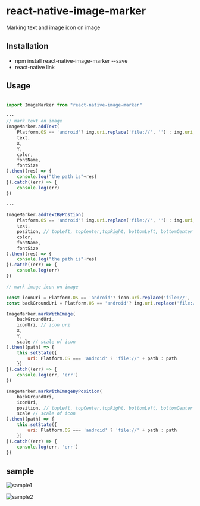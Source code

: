 # react-native-image-marker

Marking text and image icon on image

## Installation

* npm install react-native-image-marker --save
* react-native link

## Usage

```javascript

import ImageMarker from "react-native-image-marker"

···
// mark text on image
ImageMarker.addText(
    Platform.OS == 'android'? img.uri.replace('file://', '') : img.uri,
    text,
    X,
    Y,
    color,
    fontName,
    fontSize
).then((res) => {
    console.log("the path is"+res)
}).catch((err) => {
    console.log(err)
})

···

ImageMarker.addTextByPostion(
    Platform.OS == 'android'? img.uri.replace('file://', '') : img.uri,
    text,
    position, // topLeft, topCenter,topRight, bottomLeft, bottomCenter , bottomRight, center
    color,
    fontName,
    fontSize
).then((res) => {
    console.log("the path is"+res)
}).catch((err) => {
    console.log(err)
})

// mark image icon on image

const iconUri = Platform.OS == 'android'? icon.uri.replace('file://', '') : icon.uri
const backGroundUri = Platform.OS == 'android'? img.uri.replace('file://', '') : img.uri

ImageMarker.markWithImage(
    backGroundUri, 
    iconUri, // icon uri
    X, 
    Y, 
    scale // scale of icon
).then((path) => {
    this.setState({
        uri: Platform.OS === 'android' ? 'file://' + path : path
    })
}).catch((err) => {
    console.log(err, 'err')
})

ImageMarker.markWithImageByPosition(
    backGroundUri, 
    iconUri,
    position, // topLeft, topCenter,topRight, bottomLeft, bottomCenter , bottomRight, center
    scale // scale of icon
).then((path) => {
    this.setState({
        uri: Platform.OS === 'android' ? 'file://' + path : path
    })
}).catch((err) => {
    console.log(err, 'err')
})

```

## sample

![sample1](https://github.com/JimmyDaddy/react-native-image-marker/blob/master/asset/sample1.png)

![sample2](https://github.com/JimmyDaddy/react-native-image-marker/blob/master/asset/sample2.png)
